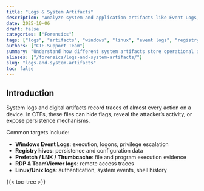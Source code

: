 ```yaml
---
title: "Logs & System Artifacts"
description: "Analyze system and application artifacts like Event Logs, Registry, Prefetch, and RDP Cache for forensic insights in CTF challenges."
date: 2025-10-06
draft: false
categories: ["Forensics"]
tags: ["logs", "artifacts", "windows", "linux", "event logs", "registry", "prefetch"]
authors: ["CTF.Support Team"]
summary: "Understand how different system artifacts store operational and forensic data. Break down Windows and Linux evidence sources across sub‑pages for targeted analysis."
aliases: ["/forensics/logs-and-system-artifacts/"]
slug: "logs-and-system-artifacts"
toc: false
---
```


## Introduction

System logs and digital artifacts record traces of almost every action on a device.
In CTFs, these files can hide flags, reveal the attacker’s activity, or expose persistence mechanisms.

Common targets include:

- **Windows Event Logs**: execution, logons, privilege escalation
- **Registry hives**: persistence and configuration data
- **Prefetch / LNK / Thumbcache**: file and program execution evidence
- **RDP & TeamViewer logs**: remote access traces
- **Linux/Unix logs**: authentication, system events, shell history

{{< toc-tree >}}
